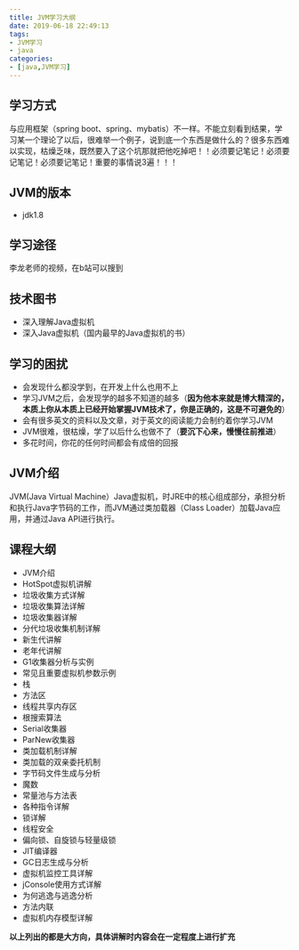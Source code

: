 ```yaml
---
title: JVM学习大纲
date: 2019-06-18 22:49:13
tags:
- JVM学习  
- java  
categories: 
- [java,JVM学习]
---
```

## 学习方式

与应用框架（spring boot、spring、mybatis）不一样。不能立刻看到结果，学习某一个理论了以后，很难举一个例子，说到底一个东西是做什么的？很多东西难以实现，枯燥乏味，既然要入了这个坑那就把他吃掉吧！！必须要记笔记！必须要记笔记！必须要记笔记！重要的事情说3遍！！！  

<!--more-->

## JVM的版本

- jdk1.8    

## 学习途径

李龙老师的视频，在b站可以搜到  

## 技术图书

- 深入理解Java虚拟机
- 深入Java虚拟机（国内最早的Java虚拟机的书）

## 学习的困扰

- 会发现什么都没学到，在开发上什么也用不上
- 学习JVM之后，会发现学的越多不知道的越多（**因为他本来就是博大精深的，本质上你从本质上已经开始掌握JVM技术了，你是正确的，这是不可避免的**）
- 会有很多英文的资料以及文章，对于英文的阅读能力会制约着你学习JVM
- JVM很难，很枯燥，学了以后什么也做不了（**要沉下心来，慢慢往前推进**）
- 多花时间，你花的任何时间都会有成倍的回报

## JVM介绍

JVM(Java Virtual Machine）Java虚拟机，时JRE中的核心组成部分，承担分析和执行Java字节码的工作，而JVM通过类加载器（Class Loader）加载Java应用，并通过Java API进行执行。

## 课程大纲

- JVM介绍
- HotSpot虚拟机讲解
- 垃圾收集方式详解
- 垃圾收集算法详解
- 垃圾收集器详解
- 分代垃圾收集机制详解
- 新生代讲解
- 老年代讲解
- G1收集器分析与实例
- 常见且重要虚拟机参数示例
- 栈
- 方法区
- 线程共享内存区
- 根搜索算法
- Serial收集器
- ParNew收集器
- 类加载机制详解
- 类加载的双亲委托机制
- 字节码文件生成与分析
- 魔数
- 常量池与方法表
- 各种指令详解
- 锁详解
- 线程安全
- 偏向锁、自旋锁与轻量级锁
- JIT编译器
- GC日志生成与分析
- 虚拟机监控工具详解
- jConsole使用方式详解
- 为何逃逸与逃逸分析
- 方法内联
- 虚拟机内存模型详解

**以上列出的都是大方向，具体讲解时内容会在一定程度上进行扩充**  